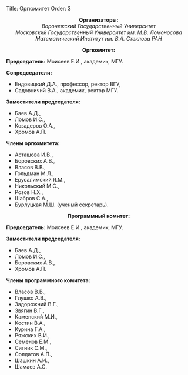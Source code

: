 Title: Оргкомитет
Order: 3

**<center>Организаторы:</center>**
*<center>Воронежский Государственный Университет</center>*
*<center>Московский Государственный Университет им. М.В. Ломоносова</center>*
*<center>Математический Институт им. В.А. Стеклова РАН</center>*

**<center>Оргкомитет:</center>**

**Председатель:** Моисеев Е.И., академик, МГУ.

**Сопредседатели:**

* Ендовицкий Д.А., профессор, ректор ВГУ,
* Садовничий В.А., академик, ректор МГУ.

**Заместители председателя:**

* Баев А.Д.,
* Ломов И.С.,
* Козадеров О.А.,
* Хромов А.П.

**Члены оргкомитета:**

* Асташова И.В.,
* Боровских А.В.,
* Власов В.В.,
* Гольдман М.Л.,
* Eрусалимский Я.М.,
* Никольский М.С.,
* Розов Н.Х.,
* Шабров С.А.,
* Бурлуцкая М.Ш. (ученый секретарь).

**<center>Программный комитет:</center>**

**Председатель:** Моисеев Е.И., академик, МГУ.

**Заместители председателя:**

* Баев А.Д.,
* Ломов И.С.,
* Боровских А.В.,
* Хромов А.П.

**Члены программного комитета:**

* Власов В.В.,
* Глушко А.В.,
* Задорожний В.Г.,
* Звягин В.Г.,
* Каменский М.И.,
* Костин В.А.,
* Курина Г.А.,
* Ряжских В.И.,
* Семенов Е.М.,
* Ситник С.М.,
* Солдатов А.П.,
* Шашкин А.И.,
* Шамаев А.С.

